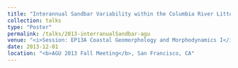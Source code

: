 ```yaml
---
title: "Interannual Sandbar Variability within the Columbia River Littoral Cell"
collection: talks
type: "Poster"
permalink: /talks/2013-interranualSandbar-agu
venue: "<i>Session: EP13A Coastal Geomorphology and Morphodynamics I</i>"
date: 2013-12-01
location: "<b>AGU 2013 Fall Meeting</b>, San Francisco, CA"
---
```


<!-- This is a description of your conference proceedings talk, note the different field in type. You can put anything in this field. -->






